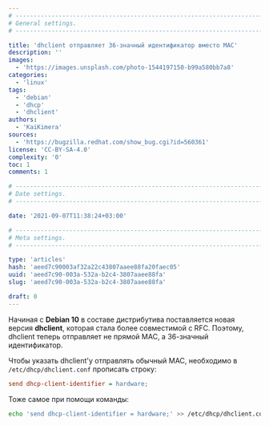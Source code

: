 ```yaml
---
# -------------------------------------------------------------------------------------------------------------------- #
# General settings.
# -------------------------------------------------------------------------------------------------------------------- #

title: 'dhclient отправляет 36-значный идентификатор вместо MAC'
description: ''
images:
  - 'https://images.unsplash.com/photo-1544197150-b99a580bb7a8'
categories:
  - 'linux'
tags:
  - 'debian'
  - 'dhcp'
  - 'dhclient'
authors:
  - 'KaiKimera'
sources:
  - 'https://bugzilla.redhat.com/show_bug.cgi?id=560361'
license: 'CC-BY-SA-4.0'
complexity: '0'
toc: 1
comments: 1

# -------------------------------------------------------------------------------------------------------------------- #
# Date settings.
# -------------------------------------------------------------------------------------------------------------------- #

date: '2021-09-07T11:38:24+03:00'

# -------------------------------------------------------------------------------------------------------------------- #
# Meta settings.
# -------------------------------------------------------------------------------------------------------------------- #

type: 'articles'
hash: 'aeed7c90003af32a22c43807aaee88fa20faec05'
uuid: 'aeed7c90-003a-532a-b2c4-3807aaee88fa'
slug: 'aeed7c90-003a-532a-b2c4-3807aaee88fa'

draft: 0
---
```


Начиная с **Debian 10** в составе дистрибутива поставляется новая версия **dhclient**, которая стала более совместимой с RFC. Поэтому, dhclient теперь отправляет не прямой MAC, а 36-значный идентификатор.

<!--more-->

Чтобы указать dhclient'у отправлять обычный MAC, необходимо в `/etc/dhcp/dhclient.conf` прописать строку:

```ini
send dhcp-client-identifier = hardware;
```

Тоже самое при помощи команды:

```sh
echo 'send dhcp-client-identifier = hardware;' >> /etc/dhcp/dhclient.conf
```
